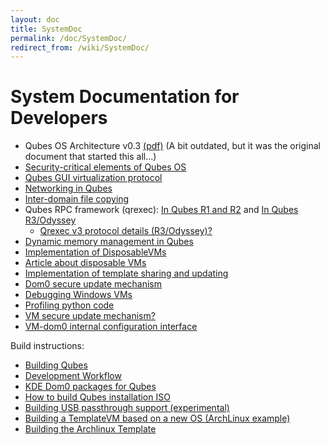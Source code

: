 ```yaml
---
layout: doc
title: SystemDoc
permalink: /doc/SystemDoc/
redirect_from: /wiki/SystemDoc/
---
```


System Documentation for Developers
===================================

-   Qubes OS Architecture v0.3 [(pdf)](http://files.qubes-os.org/files/doc/arch-spec-0.3.pdf) (A bit outdated, but it was the original document that started this all...)
-   [Security-critical elements of Qubes OS](/doc/SecurityCriticalCode)
-   [Qubes GUI virtualization protocol](/doc/GUIdocs)
-   [Networking in Qubes](/doc/QubesNet)
-   [Inter-domain file copying](/doc/Qfilecopy)
-   Qubes RPC framework (qrexec): [In Qubes R1 and R2](/doc/Qrexec) and [In Qubes R3/Odyssey](/doc/Qrexec3)
    -   [Qrexec v3 protocol details (R3/Odyssey)?](/doc/QrexecProtocol)
-   [Dynamic memory management in Qubes](/doc/Qmemman)
-   [Implementation of DisposableVMs](/doc/DVMimpl)
-   [Article about disposable VMs](http://theinvisiblethings.blogspot.com/2010/06/disposable-vms.html)
-   [Implementation of template sharing and updating](/doc/TemplateImplementation)
-   [Dom0 secure update mechanism](/doc/Dom0SecureUpdates)
-   [Debugging Windows VMs](/doc/WindowsDebugging)
-   [Profiling python code](/doc/Profiling)
-   [VM secure update mechanism?](/doc/VMSecureUpdates)
-   [VM-dom0 internal configuration interface](/doc/SystemDoc/VMInterface)

Build instructions:

-   [Building Qubes](/doc/QubesBuilder)
-   [Development Workflow](/doc/DevelopmentWorkflow)
-   [KDE Dom0 packages for Qubes](/doc/KdeDom0)
-   [How to build Qubes installation ISO](/doc/InstallationIsoBuilding)
-   [Building USB passthrough support (experimental)](/doc/USBVM)
-   [Building a TemplateVM based on a new OS (ArchLinux example)](/doc/BuildingNonFedoraTemplate)
-   [Building the Archlinux Template](/doc/BuildingArchlinuxTemplate)

